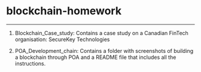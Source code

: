 # blockchain-homework
---

1. Blockchain_Case_study: Contains a case study on a Canadian FinTech organisation: SecureKey Technologies

2. POA_Development_chain: Contains a folder with screenshots of building a blockchain through POA and a README file that includes all the instructions.
